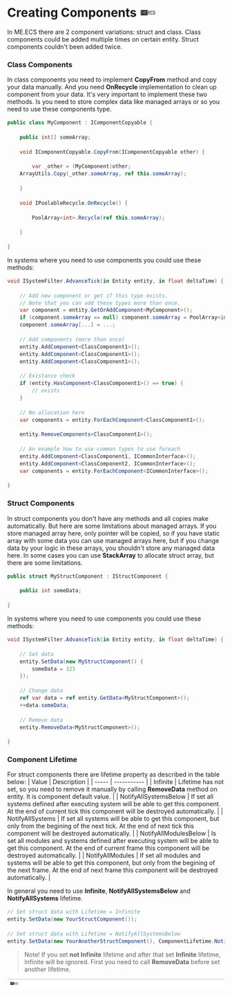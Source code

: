 # Creating Components [![](Logo-Tiny.png)](/../../#glossary)
In ME.ECS there are 2 component variations: struct and class. Class components could be added multiple times on certain entity. Struct components couldn't been added twice.

### Class Components

In class components you need to implement **CopyFrom** method and copy your data manually. And you need **OnRecycle** implementation to clean up component from your data. It's very important to implement these two methods. Is you need to store complex data like managed arrays or so you need to use these components type.
```csharp
public class MyComponent : IComponentCopyable {
        
    public int[] someArray;

    void IComponentCopyable.CopyFrom(IComponentCopyable other) {

        var _other = (MyComponent)other;
	ArrayUtils.Copy(_other.someArray, ref this.someArray);

    }
       
    void IPoolableRecycle.OnRecycle() {

        PoolArray<int>.Recycle(ref this.someArray);

    }

}
```

In systems where you need to use components you could use these methods:
```csharp
void ISystemFilter.AdvanceTick(in Entity entity, in float deltaTime) {
    
    // Add new component or get if this type exists.
    // Note that you can add these types more than once.
    var component = entity.GetOrAddComponent<MyComponent>();
    if (component.someArray == null) component.someArray = PoolArray<int>.Spawn(10);
    component.someArray[...] = ...;

    // Add components (more than once)
    entity.AddComponent<ClassComponent1>();
    entity.AddComponent<ClassComponent1>();
    entity.AddComponent<ClassComponent1>();
    
    // Existance check
    if (entity.HasComponent<ClassComponent1>() == true) {
    	// exists
    }
    
    // No allocation here
    var components = entity.ForEachComponent<ClassComponent1>();
    
    entity.RemoveComponents<ClassComponent1>();
    
    // An example how to use common types to use foreach
    entity.AddComponent<ClassComponent1, ICommonInterface>();
    entity.AddComponent<ClassComponent2, ICommonInterface>();
    var components = entity.ForEachComponent<ICommonInterface>();
    
}
```

### Struct Components

In struct components you don't have any methods and all copies make automatically. But here are some limitations about managed arrays. If you store managed array here, only pointer will be copied, so if you have static array with some data you can use managed arrays here, but if you change data by your logic in these arrays, you shouldn't store any managed data here. In some cases you can use **StackArray** to allocate struct array, but there are some limitations.
```csharp
public struct MyStructComponent : IStructComponent {
        
    public int someData;

}
```

In systems where you need to use components you could use these methods:
```csharp
void ISystemFilter.AdvanceTick(in Entity entity, in float deltaTime) {
      
    // Set data
    entity.SetData(new MyStructComponent() {
    	someData = 123
    });

    // Change data
    ref var data = ref entity.GetData<MyStructComponent>();
    ++data.someData;
    
    // Remove data
    entity.RemoveData<MyStructComponent>();
    
}
```

### Component Lifetime

For struct components there are lifetime property as described in the table below:
| Value | Description |
| ----- | ----------- |
| Infinite | Lifetime has not set, so you need to remove it manually by calling **RemoveData** method on entity. It is component default value. |
| NotifyAllSystemsBelow | If set all systems defined after executing system will be able to get this component. At the end of current tick this component will be destroyed automatically. |
| NotifyAllSystems | If set all systems will be able to get this component, but only from the begining of the next tick. At the end of next tick this component will be destroyed automatically. |
| NotifyAllModulesBelow | Is set all modules and systems defined after executing system will be able to get this component. At the end of current frame this component will be destroyed automatically. |
| NotifyAllModules | If set all modules and systems will be able to get this component, but only from the begining of the next frame. At the end of next frame this component will be destroyed automatically. |

In general you need to use **Infinite**, **NotifyAllSystemsBelow** and **NotifyAllSystems** lifetime.
```csharp
// Set struct data with Lifetime = Infinite
entity.SetData(new YourStructComponent());

// Set struct data with Lifetime = NotifyAllSystemsBelow
entity.SetData(new YourAnotherStructComponent(), ComponentLifetime.NotifyAllSystemsBelow);
```

> Note! If you set **not Infinite** lifetime and after that set **Infinite** lifetime, Infinite will be ignored. First you need to call **RemoveData** before set another lifetime.
        
[![](Footer.png)](/../../#glossary)
